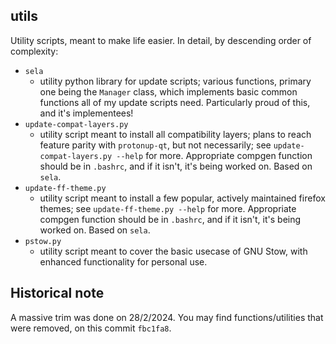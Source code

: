 ## utils
Utility scripts, meant to make life easier. In detail, by descending order of complexity:
- `sela`
    - utility python library for update scripts; various functions, primary one being the `Manager` class, 
    which implements basic common functions all of my update scripts need.
    Particularly proud of this, and it's implementees!
- `update-compat-layers.py`
    - utility script meant to install all compatibility layers; plans to reach feature parity with `protonup-qt`, but not necessarily;
    see `update-compat-layers.py --help` for more. Appropriate compgen function should be in `.bashrc`, and if it isn't, it's being worked on.
    Based on `sela`.
- `update-ff-theme.py`
    - utility script meant to install a few popular, actively maintained firefox themes; 
    see `update-ff-theme.py --help` for more. Appropriate compgen function should be in `.bashrc`, and if it isn't, it's being worked on.
    Based on `sela`.
- `pstow.py`
    - utility script meant to cover the basic usecase of GNU Stow, with enhanced
    functionality for personal use.

## Historical note
A massive trim was done on 28/2/2024. You may find functions/utilities
that were removed, on this commit `fbc1fa8`.